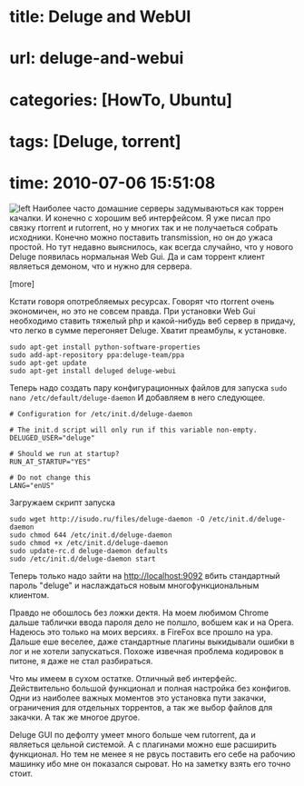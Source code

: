 # title: Deluge and WebUI
# url: deluge-and-webui
# categories: [HowTo, Ubuntu]
# tags: [Deluge, torrent]
# time: 2010-07-06 15:51:08


![left](~deluge-logo.jpg)
Наиболее часто домашние серверы задумываються как торрен качалки. И конечно с хорошим веб интерфейсом. Я уже писал про связку rtorrent и rutorrent, но у многих так и не получаеться собрать исходники. Конечно можно поставить transmission, но он до ужаса простой. Но тут недавно выяснилось, как всегда случайно, что у нового Deluge появилась нормальная Web Gui. Да и сам торрент клиент являеться демоном, что и нужно для сервера.

[more]

Кстати говоря опотребляемых ресурсах. Говорят что rtorrent очень экономичен, но это не совсем правда. При установки Web Gui необходимо ставить тяжелый php и какой-нибудь веб сервер в придачу, что легко в сумме перегоняет Deluge. Хватит преамбулы, к установке.

    sudo apt-get install python-software-properties
    sudo add-apt-repository ppa:deluge-team/ppa
    sudo apt-get update
    sudo apt-get install deluged deluge-webui

Теперь надо создать пару конфигурационных файлов для запуска `sudo nano /etc/default/deluge-daemon` И добавляем в него следующее.

    # Configuration for /etc/init.d/deluge-daemon

    # The init.d script will only run if this variable non-empty.
    DELUGED_USER="deluge"

    # Should we run at startup?
    RUN_AT_STARTUP="YES"

    # Do not change this
    LANG="enUS"

Загружаем скрипт запуска

    sudo wget http://isudo.ru/files/deluge-daemon -O /etc/init.d/deluge-daemon
    sudo chmod 644 /etc/init.d/deluge-daemon
    sudo chmod +x /etc/init.d/deluge-daemon
    sudo update-rc.d deluge-daemon defaults
    sudo /etc/init.d/deluge-daemon start

Теперь только надо зайти на [http://localhost:9092](http://localhost:9092/) вбить стандартный пароль "deluge" и наслаждаться новым многофункциональным клиентом.

Правдо не обошлось без ложки дектя. На моем любимом Chrome дальше таблички ввода пароля дело не полшло, вобшем как и на Opera. Надеюсь это только на моих версиях. в FireFox все прошло на ура. Дальше еше веселее, даже стандартные плагины выкидывали ошибки в лог и не хотели запускаться. Похоже извечная проблема кодировок в питоне, я даже не стал разбираться.

Что мы имеем в сухом остатке. Отличный веб интерфейс. Действительно большой функционал и полная настройка без конфигов. Одни из наиболее важных моментов это установка пути закачки, ограничения для отдельных торрентов, а так же выбор файлов для закачки. А так же многое другое.

Deluge GUI по дефолту умеет много больше чем rutorrent, да и являеться цельной системой. А с плагинами можно еше расширить функционал. Но тем не менее я не рвусь поставить его себе на рабочию машинку ибо мне он показался сыроват. Но на заметку взять его точно стоит.
